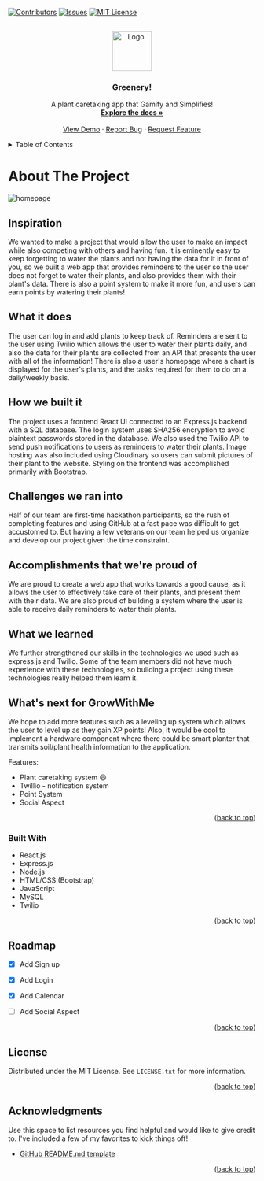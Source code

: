 <div id="top"></div>
<!--
*** Thanks for checking out the Best-README-Template. If you have a suggestion
*** that would make this better, please fork the repo and create a pull request
*** or simply open an issue with the tag "enhancement".
*** Don't forget to give the project a star!
*** Thanks again! Now go create something AMAZING! :D
-->



<!-- PROJECT SHIELDS -->
<!--
*** I'm using markdown "reference style" links for readability.
*** Reference links are enclosed in brackets [ ] instead of parentheses ( ).
*** See the bottom of this document for the declaration of the reference variables
*** for contributors-url, forks-url, etc. This is an optional, concise syntax you may use.
*** https://www.markdownguide.org/basic-syntax/#reference-style-links
-->
[![Contributors][contributors-shield]][contributors-url]
[![Issues][issues-shield]][issues-url]
[![MIT License][license-shield]][license-url]




<!-- PROJECT LOGO -->
<br />
<div align="center">
  <a href="https://github.com/BiaDd/hoohacks2022">
    <img src="./client/src/pages/navbar/images/plant.png" alt="Logo" width="80" height="80">
  </a>

  <h3 align="center">Greenery!</h3>

  <p align="center">
    A plant caretaking app that Gamify and Simplifies!
    <br />
    <a href="https://github.com/BiaDd/hoohacks2022"><strong>Explore the docs »</strong></a>
    <br />
    <br />
    <a href="https://github.com/BiaDd/hoohacks2022">View Demo</a>
    ·
    <a href="https://github.com/BiaDd/hoohacks2022/issues">Report Bug</a>
    ·
    <a href="https://github.com/BiaDd/hoohacks2022/issues">Request Feature</a>
  </p>
</div>



<!-- TABLE OF CONTENTS -->
<details>
  <summary>Table of Contents</summary>
  <ol>
    <li>
      <a href="#about-the-project">About The Project</a>
      <ul>
        <li><a href="#built-with">Built With</a></li>
      </ul>
    </li>
    <li>
      <a href="#getting-started">Getting Started</a>
      <ul>
        <li><a href="#prerequisites">Prerequisites</a></li>
        <li><a href="#installation">Installation</a></li>
      </ul>
    </li>
    <li><a href="#usage">Usage</a></li>
    <li><a href="#roadmap">Roadmap</a></li>
    <li><a href="#contributing">Contributing</a></li>
    <li><a href="#license">License</a></li>
    <li><a href="#contact">Contact</a></li>
    <li><a href="#acknowledgments">Acknowledgments</a></li>
  </ol>
</details>



<!-- ABOUT THE PROJECT -->
# About The Project

![homepage](https://challengepost-s3-challengepost.netdna-ssl.com/photos/production/software_photos/001/884/596/datas/original.png)


## Inspiration

We wanted to make a project that would allow the user to make an impact while also competing with others and having fun. It is eminently easy to keep forgetting to water the plants and not having the data for it in front of you, so we built a web app that provides reminders to the user so the user does not forget to water their plants, and also provides them with their plant's data. There is also a point system to make it more fun, and users can earn points by watering their plants!

## What it does

The user can log in and add plants to keep track of. Reminders are sent to the user using Twilio which allows the user to water their plants daily, and also the data for their plants are collected from an API that presents the user with all of the information! There is also a user's homepage where a chart is displayed for the user's plants, and the tasks required for them to do on a daily/weekly basis.

## How we built it

The project uses a frontend React UI connected to an Express.js backend with a SQL database. The login system uses SHA256 encryption to avoid plaintext passwords stored in the database. We also used the Twilio API to send push notifications to users as reminders to water their plants. Image hosting was also included using Cloudinary so users can submit pictures of their plant to the website. Styling on the frontend was accomplished primarily with Bootstrap.

## Challenges we ran into

Half of our team are first-time hackathon participants, so the rush of completing features and using GitHub at a fast pace was difficult to get accustomed to. But having a few veterans on our team helped us organize and develop our project given the time constraint.

## Accomplishments that we're proud of

We are proud to create a web app that works towards a good cause, as it allows the user to effectively take care of their plants, and present them with their data. We are also proud of building a system where the user is able to receive daily reminders to water their plants.

## What we learned

We further strengthened our skills in the technologies we used such as express.js and Twilio. Some of the team members did not have much experience with these technologies, so building a project using these technologies really helped them learn it.

## What's next for GrowWithMe

We hope to add more features such as a leveling up system which allows the user to level up as they gain XP points! Also, it would be cool to implement a hardware component where there could be smart planter that transmits soil/plant health information to the application.

Features:
* Plant caretaking system :smile:
* Twillio - notification system
* Point System
* Social Aspect 

<p align="right">(<a href="#top">back to top</a>)</p>

### Built With

* React.js
* Express.js
* Node.js
* HTML/CSS (Bootstrap)
* JavaScript
* MySQL
* Twilio 


<p align="right">(<a href="#top">back to top</a>)</p>



<!-- ROADMAP -->
## Roadmap

- [X] Add Sign up
- [X] Add Login
- [X] Add Calendar
- [ ] Add Social Aspect



<p align="right">(<a href="#top">back to top</a>)</p>





<!-- LICENSE -->
## License

Distributed under the MIT License. See `LICENSE.txt` for more information.

<p align="right">(<a href="#top">back to top</a>)</p>




<!-- ACKNOWLEDGMENTS -->
## Acknowledgments

Use this space to list resources you find helpful and would like to give credit to. I've included a few of my favorites to kick things off!

* [GitHub README.md template](https://github.com/othneildrew/Best-README-Template)


<p align="right">(<a href="#top">back to top</a>)</p>



<!-- MARKDOWN LINKS & IMAGES -->
<!-- https://www.markdownguide.org/basic-syntax/#reference-style-links -->
[contributors-shield]: https://img.shields.io/github/contributors/BiaDd/hoohacks2022?color=%23&style=for-the-badge
[contributors-url]: https://github.com/BiaDd/hoohacks2022/graphs/contributors
[issues-shield]: https://img.shields.io/github/issues/BiaDd/hoohacks2022?style=for-the-badge
[issues-url]: https://github.com/BiaDd/hoohacks2022/issues
[license-shield]: https://img.shields.io/github/license/othneildrew/Best-README-Template.svg?style=for-the-badge
[license-url]: https://github.com/BiaDd/hoohacks2022/blob/main/LICENSE.txt
[product-screenshot]: loginpage.png
